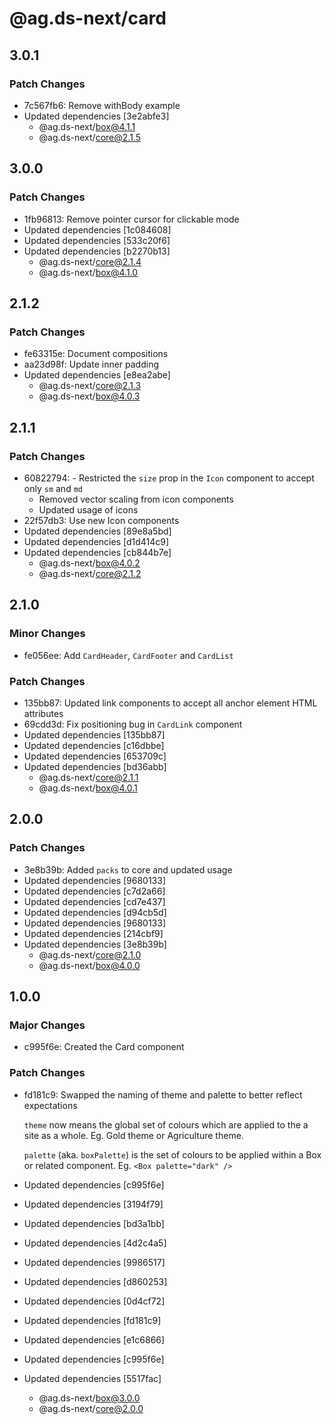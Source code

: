 # @ag.ds-next/card

## 3.0.1

### Patch Changes

- 7c567fb6: Remove withBody example
- Updated dependencies [3e2abfe3]
  - @ag.ds-next/box@4.1.1
  - @ag.ds-next/core@2.1.5

## 3.0.0

### Patch Changes

- 1fb96813: Remove pointer cursor for clickable mode
- Updated dependencies [1c084608]
- Updated dependencies [533c20f6]
- Updated dependencies [b2270b13]
  - @ag.ds-next/core@2.1.4
  - @ag.ds-next/box@4.1.0

## 2.1.2

### Patch Changes

- fe63315e: Document compositions
- aa23d98f: Update inner padding
- Updated dependencies [e8ea2abe]
  - @ag.ds-next/core@2.1.3
  - @ag.ds-next/box@4.0.3

## 2.1.1

### Patch Changes

- 60822794: - Restricted the `size` prop in the `Icon` component to accept only `sm` and `md`
  - Removed vector scaling from icon components
  - Updated usage of icons
- 22f57db3: Use new Icon components
- Updated dependencies [89e8a5bd]
- Updated dependencies [d1d414c9]
- Updated dependencies [cb844b7e]
  - @ag.ds-next/box@4.0.2
  - @ag.ds-next/core@2.1.2

## 2.1.0

### Minor Changes

- fe056ee: Add `CardHeader`, `CardFooter` and `CardList`

### Patch Changes

- 135bb87: Updated link components to accept all anchor element HTML attributes
- 69cdd3d: Fix positioning bug in `CardLink` component
- Updated dependencies [135bb87]
- Updated dependencies [c16dbbe]
- Updated dependencies [653709c]
- Updated dependencies [bd36abb]
  - @ag.ds-next/core@2.1.1
  - @ag.ds-next/box@4.0.1

## 2.0.0

### Patch Changes

- 3e8b39b: Added `packs` to core and updated usage
- Updated dependencies [9680133]
- Updated dependencies [c7d2a66]
- Updated dependencies [cd7e437]
- Updated dependencies [d94cb5d]
- Updated dependencies [9680133]
- Updated dependencies [214cbf9]
- Updated dependencies [3e8b39b]
  - @ag.ds-next/core@2.1.0
  - @ag.ds-next/box@4.0.0

## 1.0.0

### Major Changes

- c995f6e: Created the Card component

### Patch Changes

- fd181c9: Swapped the naming of theme and palette to better reflect expectations

  `theme` now means the global set of colours which are applied to the a site as a whole. Eg. Gold theme or Agriculture theme.

  `palette` (aka. `boxPalette`) is the set of colours to be applied within a Box or related component. Eg. `<Box palette="dark" />`

- Updated dependencies [c995f6e]
- Updated dependencies [3194f79]
- Updated dependencies [bd3a1bb]
- Updated dependencies [4d2c4a5]
- Updated dependencies [9986517]
- Updated dependencies [d860253]
- Updated dependencies [0d4cf72]
- Updated dependencies [fd181c9]
- Updated dependencies [e1c6866]
- Updated dependencies [c995f6e]
- Updated dependencies [5517fac]
  - @ag.ds-next/box@3.0.0
  - @ag.ds-next/core@2.0.0
